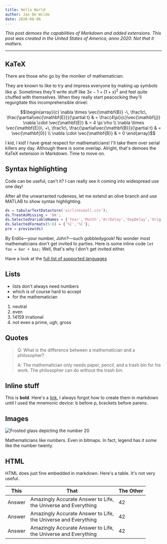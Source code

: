 ```yaml
---
title: Hello World
author: Jan De Wilde
date: 2020-08-06
---
```


*This post demoes the capabilities of Markdown and added extensions. This post was created in the United States of America, anno 2020. Not that it matters.*

***

## KaTeX

There are those who go by the moniker of mathematician. 

They are known to like to try and impress everyone by making up symbols like $\varphi$. Sometimes they'll write stuff like ${3x-1}+(1+x)^2$ and feel quite chuffed with themselves. When they really start peacocking they'll regurgitate this incomprehensible drivel:

$$\begin{array}{c}
\nabla \times \vec{\mathbf{B}} -\, \frac1c\, \frac{\partial\vec{\mathbf{E}}}{\partial t} &
= \frac{4\pi}{c}\vec{\mathbf{j}}    \nabla \cdot \vec{\mathbf{E}} & = 4 \pi \rho \\
\nabla \times \vec{\mathbf{E}}\, +\, \frac1c\, \frac{\partial\vec{\mathbf{B}}}{\partial t} & = \vec{\mathbf{0}} \\
\nabla \cdot \vec{\mathbf{B}} & = 0
\end{array}$$

I kid, I kid! I have great respect for mathematicians! I'll take them over serial killers any day. Although there is some overlap. Alright, that's demoes the KaTeX extension in Markdown. Time to move on.

## Syntax highlighting

Code can be useful, can't it? I can really see it coming into widespread use one day! 

After all the unwarranted rudeness, let me extend an olive branch and use MATLAB to show syntax highlighting.

```matlab
ds = tabularTextDatastore('airlinesmall.csv');
ds.TreatAsMissing = 'NA';
ds.SelectedVariableNames = {'Year','Month','ArrDelay','DepDelay','Origin','Dest'};
ds.SelectedFormats(5:6) = {'%C','%C'};
pre = preview(ds)
```

By Erdős—your number, John?—such gobbledygook! No wonder most mathematicians don't get invited to parties. Here is some inline code `let foo = bar + baz;` Well, that's why I don't get invited either.

Have a look at the [full list of supported languages](https://prismjs.com/#supported-languages)

## Lists

- lists don't always need numbers
- which is of course hard to accept
- for the mathematician

1. neutral 
1. even
1. 14159 irrational
1. not even a prime, ugh, gross

## Quotes

> Q: What is the difference between a mathematician and a philosopher? 
>
>A: The mathematician only needs paper, pencil, and a trash bin for his work. The philosopher can do without the trash bin.

## Inline stuff

This is **bold**. Here's a [link](https://jandewilde.org), I always forgot how to create them in markdown until I used the mnemonic device: b before p, brackets before parens.

## Images

![Frosted glass depicting the number 20](https://images.unsplash.com/photo-1523350703530-161b46e28e24?ixlib=rb-1.2.1&ixid=eyJhcHBfaWQiOjEyMDd9&auto=format&fit=crop&w=720&q=80)

Mathematicians like numbers. Even in bitmaps. In fact, legend has it some like the number twenty.

## HTML

HTML does just fine embedded in markdown. Here's a table. It's not very useful.

<table class="min-w-full divide-y divide-gray-300 bg-white my-10">
  <thead>
    <tr>
      <th class="px-6 py-3 bg-gray-100 border-b border-gray-300 text-left leading-4 font-medium">
        This
      </th>
      <th class="px-6 py-3 bg-gray-100 border-b border-gray-300 text-left leading-4 font-medium">
        That
      </th>
      <th class="px-6 py-3 bg-gray-100 border-b border-gray-300 text-right leading-4 font-medium">
        The Other
      </th>
    </tr>
  </thead>
  <tbody class="divide-y divide-gray-300">
    <tr>
      <td class="px-6 py-4 whitespace-nowrap border-b border-gray-300">
        Answer
      </td>
      <td class="px-6 py-4 whitespace-nowrap border-b border-gray-200">
        <div class="text-sm leading-5 text-gray-900">Amazingly Accurate Answer to Life,</div>
        <div class="text-sm leading-5 text-gray-500">the Universe and Everything</div>
      </td>
      <td class="px-6 py-4 whitespace-nowrap border-b border-gray-200 text-right">
        42
      </td> 
    </tr>
    <tr>
      <td class="px-6 py-4 whitespace-nowrap border-b border-gray-300">
        Answer
      </td>
      <td class="px-6 py-4 whitespace-nowrap border-b border-gray-200">
        <div class="text-sm leading-5 text-gray-900">Amazingly Accurate Answer to Life,</div>
        <div class="text-sm leading-5 text-gray-500">the Universe and Everything</div>
      </td>
      <td class="px-6 py-4 whitespace-nowrap border-b border-gray-200 text-right">
        42
      </td> 
    </tr>
    <tr>
      <td class="px-6 py-4 whitespace-nowrap border-b border-gray-300">
        Answer
      </td>
      <td class="px-6 py-4 whitespace-nowrap border-b border-gray-200">
        <div class="text-sm leading-5 text-gray-900">Amazingly Accurate Answer to Life,</div>
        <div class="text-sm leading-5 text-gray-500">the Universe and Everything</div>
      </td>
      <td class="px-6 py-4 whitespace-nowrap border-b border-gray-200 text-right">
        42
      </td> 
    </tr>
  </tbody>
</table>




